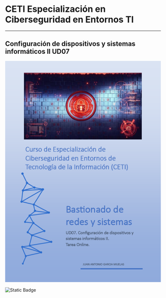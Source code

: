 # CETI Especialización en Ciberseguridad en Entornos TI
---
## Configuración de dispositivos y sistemas informáticos II UD07

![Bastionado de Redes y Sistemas](./Portada-BRS07.png "Configuración de dispositivos y sistemas informáticos II") 

![Static Badge](https://img.shields.io/badge/%E2%9C%85%20Calificaci%C3%B3n%3A-8.8-%23b2f5ca?style=for-the-badge&labelColor=%23b2f5ca&color=%23b2f5ca)
